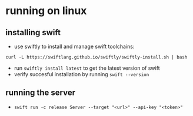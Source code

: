 # running on linux

## installing swift
- use swiftly to install and manage swift toolchains:
```
curl -L https://swiftlang.github.io/swiftly/swiftly-install.sh | bash
```

- run `swiftly install latest` to get the latest version of swift
- verify succesful installation by running `swift --version`

## running the server
- `swift run -c release Server --target "<url>" --api-key "<token>"`

